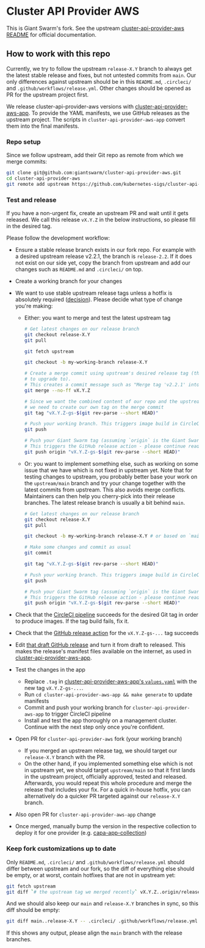 # Cluster API Provider AWS

This is Giant Swarm's fork. See the upstream [cluster-api-provider-aws README](https://github.com/kubernetes-sigs/cluster-api-provider-aws/blob/main/README.md) for official documentation.

## How to work with this repo

Currently, we try to follow the upstream `release-X.Y` branch to always get the latest stable release and fixes, but not untested commits from `main`. Our only differences against upstream should be in this `README.md`, `.circleci/` and `.github/workflows/release.yml`. Other changes should be opened as PR for the upstream project first.

We release cluster-api-provider-aws versions with [cluster-api-provider-aws-app](https://github.com/giantswarm/cluster-api-provider-aws-app/). To provide the YAML manifests, we use GitHub releases as the upstream project. The scripts in `cluster-api-provider-aws-app` convert them into the final manifests.

### Repo setup

Since we follow upstream, add their Git repo as remote from which we merge commits:

```sh
git clone git@github.com:giantswarm/cluster-api-provider-aws.git
cd cluster-api-provider-aws
git remote add upstream https://github.com/kubernetes-sigs/cluster-api-provider-aws.git
```

### Test and release

If you have a non-urgent fix, create an upstream PR and wait until it gets released. We call this release `vX.Y.Z` in the below instructions, so please fill in the desired tag.

Please follow the development workflow:

- Ensure a stable release branch exists in our fork repo. For example with a desired upstream release v2.2.1, the branch is `release-2.2`. If it does not exist on our side yet, copy the branch from upstream and add our changes such as `README.md` and `.circleci/` on top.
- Create a working branch for your changes
- We want to use stable upstream release tags unless a hotfix is absolutely required ([decision](https://intranet.giantswarm.io/docs/product/pdr/010_fork_management/)). Please decide what type of change you're making:

  - Either: you want to merge and test the latest upstream tag

    ```sh
    # Get latest changes on our release branch
    git checkout release-X.Y
    git pull

    git fetch upstream

    git checkout -b my-working-branch release-X.Y

    # Create a merge commit using upstream's desired release tag (the one we want
    # to upgrade to).
    # This creates a commit message such as "Merge tag 'v2.2.1' into release-2.2".
    git merge --no-ff vX.Y.Z

    # Since we want the combined content of our repo and the upstream Git tag,
    # we need to create our own tag on the merge commit
    git tag "vX.Y.Z-gs-$(git rev-parse --short HEAD)"

    # Push your working branch. This triggers image build in CircleCI.
    git push

    # Push your Giant Swarm tag (assuming `origin` is the Giant Swarm fork).
    # This triggers the GitHub release action - please continue reading below!
    git push origin "vX.Y.Z-gs-$(git rev-parse --short HEAD)"
    ```

  - Or: you want to implement something else, such as working on some issue that we have which is not fixed in upstream yet. Note that for testing changes to upstream, you probably better base your work on the `upstream/main` branch and try your change together with the latest commits from upstream. This also avoids merge conflicts. Maintainers can then help you cherry-pick into their release branches. The latest release branch is usually a bit behind `main`.

    ```sh
    # Get latest changes on our release branch
    git checkout release-X.Y
    git pull

    git checkout -b my-working-branch release-X.Y # or based on `main` instead of `release-X.Y`, see hint above

    # Make some changes and commit as usual
    git commit

    git tag "vX.Y.Z-gs-$(git rev-parse --short HEAD)"

    # Push your working branch. This triggers image build in CircleCI
    git push

    # Push your Giant Swarm tag (assuming `origin` is the Giant Swarm fork).
    # This triggers the GitHub release action - please continue reading below!
    git push origin "vX.Y.Z-gs-$(git rev-parse --short HEAD)"
    ```

- Check that the [CircleCI pipeline](https://app.circleci.com/pipelines/github/giantswarm/cluster-api-provider-aws) succeeds for the desired Git tag in order to produce images. If the tag build fails, fix it.
- Check that the [GitHub release action](https://github.com/giantswarm/cluster-api-provider-aws/actions) for the `vX.Y.Z-gs-...` tag succeeds
- Edit [that draft GitHub release](https://github.com/giantswarm/cluster-api-provider-aws/releases) and turn it from draft to released. This makes the release's manifest files available on the internet, as used in [cluster-api-provider-aws-app](https://github.com/giantswarm/cluster-api-provider-aws-app).
- Test the changes in the app

  - Replace `.tag` in [cluster-api-provider-aws-app's `values.yaml`](https://github.com/giantswarm/cluster-api-provider-aws-app/blob/master/helm/cluster-api-provider-aws/values.yaml) with the new tag `vX.Y.Z-gs-...`.
  - Run `cd cluster-api-provider-aws-app && make generate` to update manifests
  - Commit and push your working branch for `cluster-api-provider-aws-app` to trigger CircleCI pipeline
  - Install and test the app thoroughly on a management cluster. Continue with the next step only once you're confident.
- Open PR for `cluster-api-provider-aws` fork (your working branch)

  - If you merged an upstream release tag, we should target our `release-X.Y` branch with the PR.
  - On the other hand, if you implemented something else which is not in upstream yet, we should target `upstream/main` so that it first lands in the upstream project, officially approved, tested and released. Afterwards, you would repeat this whole procedure and merge the release that includes your fix. For a quick in-house hotfix, you can alternatively do a quicker PR targeted against our `release-X.Y` branch.
- Also open PR for `cluster-api-provider-aws-app` change
- Once merged, manually bump the version in the respective collection to deploy it for one provider (e.g. [capa-app-collection](https://github.com/giantswarm/capa-app-collection/))

### Keep fork customizations up to date

Only `README.md`, `.circleci/` and `.github/workflows/release.yml` should differ between upstream and our fork, so the diff of everything else should be empty, or at worst, contain hotfixes that are not in upstream yet:

```sh
git fetch upstream
git diff `# the upstream tag we merged recently` vX.Y.Z..origin/release-X.Y `# our release branch` -- ':!.circleci/' "!.github/workflows/release.yml' ':!README.md'
```

And we should also keep our `main` and `release-X.Y` branches in sync, so this diff should be empty:

```sh
git diff main..release-X.Y -- .circleci/ .github/workflows/release.yml README.md
```

If this shows any output, please align the `main` branch with the release branches.
